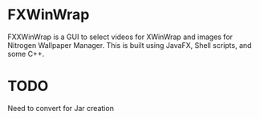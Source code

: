 # FXWinWrap
FXXWinWrap is a GUI to select videos for XWinWrap and images for Nitrogen Wallpaper Manager. This is built using JavaFX, Shell scripts, and some C++.

# TODO
Need to convert for Jar creation
